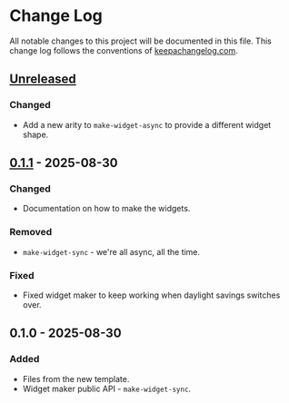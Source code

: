 # Change Log
All notable changes to this project will be documented in this file. This change log follows the conventions of [keepachangelog.com](http://keepachangelog.com/).

## [Unreleased]
### Changed
- Add a new arity to `make-widget-async` to provide a different widget shape.

## [0.1.1] - 2025-08-30
### Changed
- Documentation on how to make the widgets.

### Removed
- `make-widget-sync` - we're all async, all the time.

### Fixed
- Fixed widget maker to keep working when daylight savings switches over.

## 0.1.0 - 2025-08-30
### Added
- Files from the new template.
- Widget maker public API - `make-widget-sync`.

[Unreleased]: https://sourcehost.site/your-name/math-quiz-server/compare/0.1.1...HEAD
[0.1.1]: https://sourcehost.site/your-name/math-quiz-server/compare/0.1.0...0.1.1
